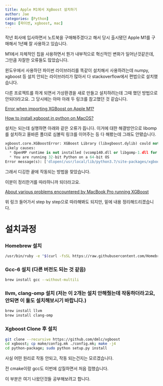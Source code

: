 ```yaml
---
title: Apple M1에서 XgBoost 설치하기
author: Jae
categories: [Python]
tags: [파이썬, xgboost, mac]
---
```


작년 회사에 입사하면서 노트북을 구매해주겠다고 해서 당시 출시됐던 Apple M1를 구매해서 1년째 잘 사용하고 있습니다.

M1에서 자체적인 칩을 사용하면서 뭔가 내부적으로 혁신적인 변화가 일어난것같은데, 그만큼 자잘한 오류들도 많았습니다.

윈도우에서 사용하던 파이썬 라이브러리를 똑같이 설치해서 사용하려는데 numpy, xgboost 등 설치 안되는 라이브러리가 많아서 다 stackoverflow에서 편법으로 설치했습니다.

다른 프로젝트를 하게 되면서 가상환경을 새로 만들고 설치하려는데 그때 했던 방법으로 안되더라고요. 그 당시에는 아마 아래 두 링크를 참고했던 것 같습니다.

[Error when importing XGBoost on Apple M1?](https://stackoverflow.com/questions/65752489/error-when-importing-xgboost-on-apple-m1)

[How to install xgboost in python on MacOS?](https://stackoverflow.com/questions/39315156/how-to-install-xgboost-in-python-on-macos)

설치는 되는데 실행하면 아래와 같은 오류가 뜹니다. 이거에 대한 해결방안으로 libomp를 설치하고 올바른 폴더로 심볼릭 링크를 이어주는 등 다 해봤는데 그래도 안됐습니다.

```python
xgboost.core.XGBoostError: XGBoost Library (libxgboost.dylib) could not be loaded.
Likely causes:
  * OpenMP runtime is not installed (vcomp140.dll or libgomp-1.dll for Windows, libomp.dylib for Mac OSX, libgomp.so for Linux and other UNIX-like OSes). Mac OSX users: Run `brew install libomp` to install OpenMP runtime.
  * You are running 32-bit Python on a 64-bit OS
Error message(s): ['dlopen(/usr/local/lib/python3.7/site-packages/xgboost/lib/libxgboost.dylib, 6): Library not loaded: /usr/local/opt/libomp/lib/libomp.dylib\n  Referenced from: /usr/local/lib/python3.7/site-packages/xgboost/lib/libxgboost.dylib\n  Reason: no suitable image found.  Did find:\n\t/usr/local/opt/libomp/lib/libomp.dylib: mach-o, but wrong architecture\n\t/opt/homebrew/Cellar/libomp/13.0.1/lib/libomp.dylib: mach-o, but wrong architecture']
```

그래서 디깅한 끝에 작동되는 방법을 찾았습니다.

이분이 정리한거를 따라하니까 되더라고요.

[About various problems encountered by MacBook Pro running XGBoost](https://programmer.group/about-various-problems-encountered-by-macbook-pro-running-xgboost.html)

위 링크 들어가서 step by step으로 따라해봐도 되지만, 밑에 내용 정리해드리겠습니다.

# 설치과정

### Homebrew 설치

```bash
/usr/bin/ruby -e "$(curl -fsSL https://raw.githubusercontent.com/Homebrew/install/master/install)"
```

### Gcc-6 설치 (다른 버전도 되는 것 같음)

```bash
brew install gcc --without-multili
```

### llvm, clang-omp 설치 (저는 이 2개는 설치 안해줬는데 작동하더라고요, 안되면 이 둘도 설치해보시기 바랍니다.)

```bash
brew install llvm
brew install clang-omp
```

### Xgboost Clone 후 설치

```bash
git clone --recursive https://github.com/dmlc/xgboost
cd xgboost; cp make/config.mk ./config.mk; make -j4
cd python-package; sudo python setup.py install
```

사실 어떤 원리로 작동 안되고, 작동 되는건지는 모르겠습니다.

전 cmake이랑 gcc도 이번에 삽질하면서 처음 접했습니다.

이 부분은 여기 나왔던것들 공부해보려고 합니다.
